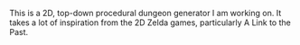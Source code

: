This is a 2D, top-down procedural dungeon generator I am working on.
It takes a lot of inspiration from the 2D Zelda games, particularly A Link to the Past.
